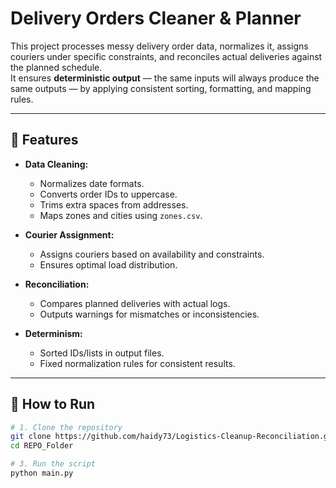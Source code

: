 # Delivery Orders Cleaner & Planner

This project processes messy delivery order data, normalizes it, assigns couriers under specific constraints, and reconciles actual deliveries against the planned schedule.  
It ensures **deterministic output** — the same inputs will always produce the same outputs — by applying consistent sorting, formatting, and mapping rules.

---

## 📖 Features

- **Data Cleaning:**  
  - Normalizes date formats.  
  - Converts order IDs to uppercase.  
  - Trims extra spaces from addresses.  
  - Maps zones and cities using `zones.csv`.

- **Courier Assignment:**  
  - Assigns couriers based on availability and constraints.  
  - Ensures optimal load distribution.

- **Reconciliation:**  
  - Compares planned deliveries with actual logs.  
  - Outputs warnings for mismatches or inconsistencies.

- **Determinism:**  
  - Sorted IDs/lists in output files.  
  - Fixed normalization rules for consistent results.

---

## 🚀 How to Run

```bash
# 1. Clone the repository
git clone https://github.com/haidy73/Logistics-Cleanup-Reconciliation.git
cd REPO_Folder

# 3. Run the script
python main.py